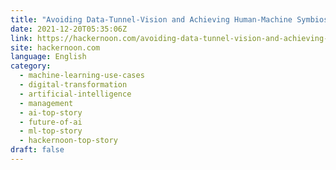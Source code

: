 ```yaml
---
title: "Avoiding Data-Tunnel-Vision and Achieving Human-Machine Symbiosis"
date: 2021-12-20T05:35:06Z
link: https://hackernoon.com/avoiding-data-tunnel-vision-and-achieving-human-machine-symbiosis?source=rss&utm_medium=RSS&utm_source=news.12bit.vn
site: hackernoon.com
language: English
category:
  - machine-learning-use-cases
  - digital-transformation
  - artificial-intelligence
  - management
  - ai-top-story
  - future-of-ai
  - ml-top-story
  - hackernoon-top-story
draft: false
---
```

